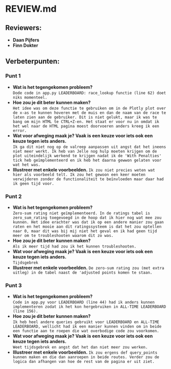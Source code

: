# REVIEW.md


## Reviewers:

- **Daan Pijfers**
- **Finn Dokter**


## Verbeterpunten:  

### Punt 1
- **Wat is het tegengekomen probleem?**   
  `Dode code in app.py LEADERBOARD: race_lookup functie (line 62) doet niks momenteel.`  
- **Hoe zou je dit beter kunnen maken?**  
  `Het idee was om deze functie te gebruiken om in de Plotly plot over de x-as te kunnen hoveren met de muis en dan de naam van de race te laten zien aan de gebruiker. Dit is niet gelukt, maar ik was te bang om mijn HTML te CTRL+Z-en. Het staat er voor nu in omdat ik het wel naar de HTML pagina moest doorvoeren anders kreeg ik een error.`
- **Wat voor afweging maak je? Vaak is een keuze voor iets ook een keuze tegen iets anders.**  
  `Ik ga dit niet nog op de valreep aanpassen uit angst dat het ineens niet meer werkt. Ik heb van Jelle nog hulp moeten krijgen om de plot uiteindelijk werkend te krijgen nadat ik de 'With Penalties' tick heb geïmplementeerd en ik heb het daarna gewwon gelaten voor wat het was.`
- **Illustreer met enkele voorbeelden.**
  `Ik zou niet precies weten wat hier als voorbeeld telt. Ik zou het gewoon een keer moeten verwijderen zonder de functionaliteit te beïnvloeden maar daar had ik geen tijd voor.`

### Punt 2
- **Wat is het tegengekomen probleem?**   
  `Zero-sum rating niet geïmplementeerd. In de ratings tabel is zero_sum_rating toegevoegd in de hoop dat ik hier nog wat mee zou kunnen. Het idee erachter was dat ik op een andere manier zou gaan raten en het mooie aan dit ratingssysteem is dat het zou optellen naar 0, maar dit was bij mij niet het geval en ik had geen tijd meer om te troubleshooten waarom dit zo was.`  
- **Hoe zou je dit beter kunnen maken?**  
  `Als ik meer tijd had zou ik het kunnen troubleshooten.`
- **Wat voor afweging maak je? Vaak is een keuze voor iets ook een keuze tegen iets anders.**  
  `Tijdsgebrek`
- **Illustreer met enkele voorbeelden.**
  `De zero-sum rating zou (met extra uitleg) in de tabel naast de 'adjusted points komen te staan.`

### Punt 3
- **Wat is het tegengekomen probleem?**   
  `Code in app.py voor LEADERBOARD (line 44) had ik anders kunnen implementeren zodat ik het kon hergebruiken in ALL-TIME LEADERBOARD (line 156).`  
- **Hoe zou je dit beter kunnen maken?**  
  `Ik heb heel andere queries gebruikt voor LEADERBOARD en ALL-TIME LEADERBOARD, wellicht had ik een manier kunnen vinden om in beide een functie aan te roepen die wat overbodige code zou voorkomen.`
- **Wat voor afweging maak je? Vaak is een keuze voor iets ook een keuze tegen iets anders.**  
  `Weet tijdsgebrek en angst dat het dan niet meer zou werken.`
- **Illustreer met enkele voorbeelden.**
  `Ik zou ergens def query_points kunnen maken en die dan aanroepen in beide routes. Verder zou de logica dan afhangen van hoe de rest van de pagina er uit ziet.`
